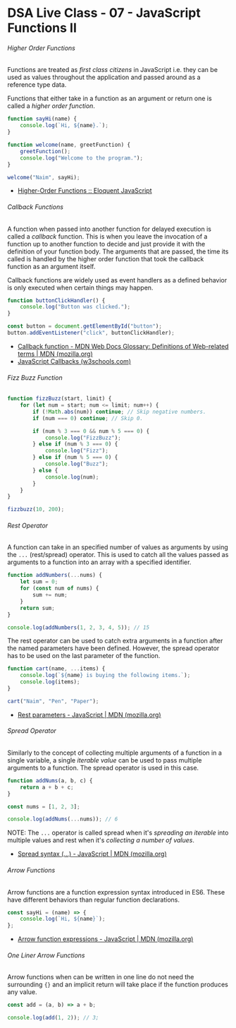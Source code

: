# DSA Live Class - 07 - JavaScript Functions II

###### Higher Order Functions

Functions are treated as _first class citizens_ in JavaScript i.e. they can be
used as values throughout the application and passed around as a reference type
data.

Functions that either take in a function as an argument or return one is called
a _higher order function_.

```javascript
function sayHi(name) {
    console.log(`Hi, ${name}.`);
}

function welcome(name, greetFunction) {
    greetFunction();
    console.log("Welcome to the program.");
}

welcome("Naim", sayHi);
```

-   [Higher-Order Functions :: Eloquent JavaScript](https://eloquentjavascript.net/3rd_edition/05_higher_order.html#h_xxCc98lOBK)

###### Callback Functions

A function when passed into another function for delayed execution is called a
_callback_ function. This is when you leave the invocation of a function up to
another function to decide and just provide it with the definition of your
function body. The arguments that are passed, the time its called is handled by
the higher order function that took the callback function as an argument itself.

Callback functions are widely used as event handlers as a defined behavior is
only executed when certain things may happen.

```javascript
function buttonClickHandler() {
    console.log("Button was clicked.");
}

const button = document.getElementById("button");
button.addEventListener("click", buttonClickHandler);
```

-   [Callback function - MDN Web Docs Glossary: Definitions of Web-related terms | MDN (mozilla.org)](https://developer.mozilla.org/en-US/docs/Glossary/Callback_function)
-   [JavaScript Callbacks (w3schools.com)](https://www.w3schools.com/js/js_callback.asp)

###### Fizz Buzz Function

```javascript
function fizzBuzz(start, limit) {
    for (let num = start; num <= limit; num++) {
        if (!Math.abs(num)) continue; // Skip negative numbers.
        if (num === 0) continue; // Skip 0.

        if (num % 3 === 0 && num % 5 === 0) {
            console.log("FizzBuzz");
        } else if (num % 3 === 0) {
            console.log("Fizz");
        } else if (num % 5 === 0) {
            console.log("Buzz");
        } else {
            console.log(num);
        }
    }
}

fizzbuzz(10, 200);
```

###### Rest Operator

A function can take in an specified number of values as arguments by using
the `...` (rest/spread) operator. This is used to catch all the values passed as
arguments to a function into an array with a specified identifier.

```javascript
function addNumbers(...nums) {
    let sum = 0;
    for (const num of nums) {
        sum += num;
    }
    return sum;
}

console.log(addNumbers(1, 2, 3, 4, 5)); // 15
```

The rest operator can be used to catch extra arguments in a function after the
named parameters have been defined. However, the spread operator has to be used
on the last parameter of the function.

```javascript
function cart(name, ...items) {
    console.log(`${name} is buying the following items.`);
    console.log(items);
}

cart("Naim", "Pen", "Paper");
```

-   [Rest parameters - JavaScript | MDN (mozilla.org)](https://developer.mozilla.org/en-US/docs/Web/JavaScript/Reference/Functions/rest_parameters)

###### Spread Operator

Similarly to the concept of collecting multiple arguments of a function in a
single variable, a single _iterable value_ can be used to pass multiple
arguments to a function. The spread operator is used in this case.

```javascript
function addNums(a, b, c) {
    return a + b + c;
}

const nums = [1, 2, 3];

console.log(addNums(...nums)); // 6
```

NOTE: The `...` operator is called spread when it's _spreading an iterable_ into
multiple values and rest when it's _collecting a number of values_.

-   [Spread syntax (...) - JavaScript | MDN (mozilla.org)](https://developer.mozilla.org/en-US/docs/Web/JavaScript/Reference/Operators/Spread_syntax)

###### Arrow Functions

Arrow functions are a function expression syntax introduced in ES6. These have
different behaviors than regular function declarations.

```javascript
const sayHi = (name) => {
    console.log(`Hi, ${name}`);
};
```

-   [Arrow function expressions - JavaScript | MDN (mozilla.org)](https://developer.mozilla.org/en-US/docs/Web/JavaScript/Reference/Functions/Arrow_functions)

###### One Liner Arrow Functions

Arrow functions when can be written in one line do not need the surrounding `{}`
and an implicit return will take place if the function produces any value.

```javascript
const add = (a, b) => a + b;

console.log(add(1, 2)); // 3;
```

